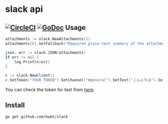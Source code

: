 # slack api
[![CircleCI](https://circleci.com/gh/kwmt/slack.svg?style=svg&circle-token=1cca846f826acd4dcca75661aec5af4a2cbd1702)](https://circleci.com/gh/kwmt/slack) [![GoDoc](https://godoc.org/github.com/kwmt/slack?status.svg)](http://godoc.org/github.com/kwmt/slack) 
Usage
-----

```go
attachments := slack.NewAttachments(1)
attachments[0].SetFallback("Required plain-text summary of the attachment.").SetTitle("タイトル")

json, err := slack.JSON(attachments)
if err != nil {
	log.Println(err)
}

c := slack.NewClient()
c.SetToken("YOUR TOKEN").SetChannel("#general").SetText("こんにちは").SetAttachments(json).PostMessage()
```

You can check the token for test from [here](https://api.slack.com/docs/oauth-test-tokens).

Install
-------

```
go get github.com/kwmt/slack
```
